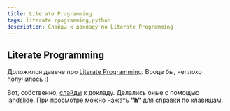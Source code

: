 ```yaml
---
title: Literate Programming
tags: literate rpogramming,python
description: Слайды к докладу по Literate Programming
---
```


## Literate Programming

Доложился давече про [Literate Programming](https://en.wikipedia.org/wiki/Literate_programming). Вроде бы, неплохо получилось :)

Вот, собственно, <a href="../lp-slides.html" target="_blank">слайды</a> к докладу. Делались оные с помощью [landslide](http://adamzap.com/random/landslide.html). При просмотре можно нажать **"h"** для справки по клавишам.
